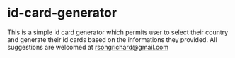 # id-card-generator
This is a simple id card generator which permits user to select their country and generate their id cards based on the informations they provided. All suggestions are welcomed at rsongrichard@gmail.com
